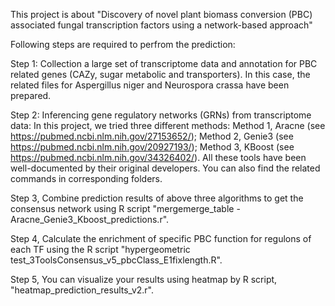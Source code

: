 This project is about "Discovery of novel plant biomass conversion (PBC) associated fungal transcription factors using a network-based approach"

Following steps are required to perfrom the prediction:

Step 1: Collection a large set of transcriptome data and annotation for PBC related genes (CAZy, sugar metabolic and transporters). In this case, the related files for Aspergillus niger and Neurospora crassa have been prepared.


Step 2: Inferencing gene regulatory networks (GRNs) from transcriptome data:
    In this project, we tried three different methods: Method 1, Aracne  (see https://pubmed.ncbi.nlm.nih.gov/27153652/);  Method 2, Genie3 (see https://pubmed.ncbi.nlm.nih.gov/20927193/); 
    Method 3, KBoost (see https://pubmed.ncbi.nlm.nih.gov/34326402/). All these tools have been well-documented by their original developers. You can also find the related commands in corresponding folders. 

Step 3, Combine prediction results of above three algorithms to get the consensus network using R script "mergemerge_table - Aracne_Genie3_Kboost_predictions.r".   

Step 4, Calculate the enrichment of specific PBC function for regulons of each TF using the R script "hypergeometric test_3ToolsConsensus_v5_pbcClass_E1fixlength.R".

Step 5, You can visualize your results using heatmap by R script, "heatmap_prediction_results_v2.r".
